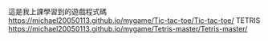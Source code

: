 這是我上課學習到的遊戲程式碼
https://michael20050113.github.io/mygame/Tic-tac-toe/Tic-tac-toe/
TETRIS
https://michael20050113.github.io/mygame/Tetris-master/Tetris-master/
